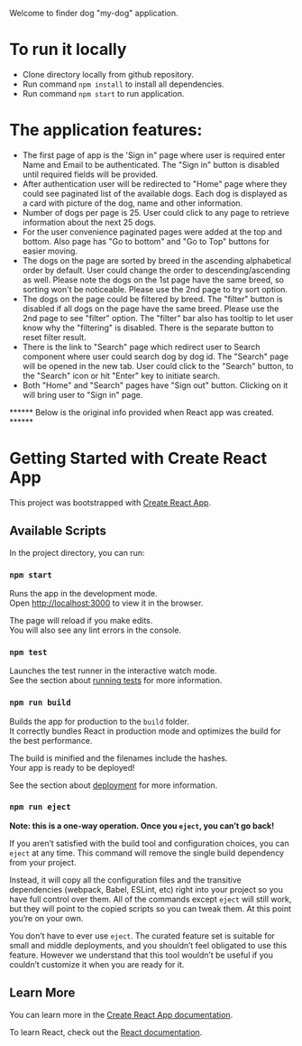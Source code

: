Welcome to finder dog "my-dog" application.

# To run it locally

- Clone directory locally from github repository.
- Run command `npm install` to install all dependencies.
- Run command `npm start` to run application. 


# The application features:

- The first page of app is the 'Sign in" page where user is required enter Name and Email to be authenticated. The "Sign in" button is disabled until required fields will be provided.
- After authentication user will be redirected to "Home" page where they could see paginated list of the available dogs. Each dog is displayed as a card with picture of the dog, name and other information.
- Number of dogs per page is 25. User could click to any page to retrieve information about the next 25 dogs.
- For the user convenience paginated pages were added at the top and bottom. Also page has "Go to bottom" and "Go to Top" buttons for easier moving.
- The dogs on the page are sorted by breed in the ascending alphabetical order by default. User could change the order to descending/ascending as well. Please note the dogs on the 1st page have the same breed, so sorting won't be noticeable. Please use the 2nd page to try sort option.
- The dogs on the page could be filtered by breed. The "filter" button is disabled if all dogs on the page have the same breed. Please use the 2nd page to see "filter" option. The "filter" bar also has tooltip to let user know why the "filtering" is disabled. There is the separate button to reset filter result. 
- There is the link to "Search" page which redirect user to Search component where user could search dog by dog id. The "Search" page will be opened in the new tab. User could click to the "Search" button, to the "Search" icon or hit "Enter" key to initiate search. 
- Both "Home" and "Search" pages have "Sign out" button. Clicking on it will bring user to "Sign in" page.


****** Below is the original info provided when React app was created. ******

# Getting Started with Create React App

This project was bootstrapped with [Create React App](https://github.com/facebook/create-react-app).

## Available Scripts

In the project directory, you can run:

### `npm start`

Runs the app in the development mode.\
Open [http://localhost:3000](http://localhost:3000) to view it in the browser.

The page will reload if you make edits.\
You will also see any lint errors in the console.

### `npm test`

Launches the test runner in the interactive watch mode.\
See the section about [running tests](https://facebook.github.io/create-react-app/docs/running-tests) for more information.

### `npm run build`

Builds the app for production to the `build` folder.\
It correctly bundles React in production mode and optimizes the build for the best performance.

The build is minified and the filenames include the hashes.\
Your app is ready to be deployed!

See the section about [deployment](https://facebook.github.io/create-react-app/docs/deployment) for more information.

### `npm run eject`

**Note: this is a one-way operation. Once you `eject`, you can’t go back!**

If you aren’t satisfied with the build tool and configuration choices, you can `eject` at any time. This command will remove the single build dependency from your project.

Instead, it will copy all the configuration files and the transitive dependencies (webpack, Babel, ESLint, etc) right into your project so you have full control over them. All of the commands except `eject` will still work, but they will point to the copied scripts so you can tweak them. At this point you’re on your own.

You don’t have to ever use `eject`. The curated feature set is suitable for small and middle deployments, and you shouldn’t feel obligated to use this feature. However we understand that this tool wouldn’t be useful if you couldn’t customize it when you are ready for it.

## Learn More

You can learn more in the [Create React App documentation](https://facebook.github.io/create-react-app/docs/getting-started).

To learn React, check out the [React documentation](https://reactjs.org/).
